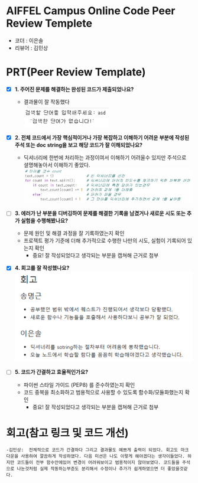 # AIFFEL Campus Online Code Peer Review Templete
- 코더 : 이은솔
- 리뷰어 : 김민상


# PRT(Peer Review Template)
- [X]  **1. 주어진 문제를 해결하는 완성된 코드가 제출되었나요?**
    - 결과물이 잘 작동했다  
    ![Alt text](./결과물.PNG)
    
- [X]  **2. 전체 코드에서 가장 핵심적이거나 가장 복잡하고 이해하기 어려운 부분에 작성된 
주석 또는 doc string을 보고 해당 코드가 잘 이해되었나요?**
    - 딕셔너리에 한번에 처리하는 과정이여서 이해하기 어려울수 있지만 주석으로 셜명해놓아서 이해하기 좋았다.  
    ![Alt text](./주석.PNG)
        
- [ ]  **3. 에러가 난 부분을 디버깅하여 문제를 해결한 기록을 남겼거나
새로운 시도 또는 추가 실험을 수행해봤나요?**
    - 문제 원인 및 해결 과정을 잘 기록하였는지 확인
    - 프로젝트 평가 기준에 더해 추가적으로 수행한 나만의 시도, 
    실험이 기록되어 있는지 확인
        - 중요! 잘 작성되었다고 생각되는 부분을 캡쳐해 근거로 첨부
        
- [X]  **4. 회고를 잘 작성했나요?**  
    ![Alt text](./회고.PNG)
        
- [ ]  **5. 코드가 간결하고 효율적인가요?**
    - 파이썬 스타일 가이드 (PEP8) 를 준수하였는지 확인
    - 코드 중복을 최소화하고 범용적으로 사용할 수 있도록 함수화/모듈화했는지 확인
        - 중요! 잘 작성되었다고 생각되는 부분을 캡쳐해 근거로 첨부


# 회고(참고 링크 및 코드 개선)
```
-김민상:  전체적으로 코드가 간결하다 그리고 결과물도 예쁘게 출력이 되었다. 회고도 마크다운을 사용하여 깔끔하게 작성하였다. 다음 미션은 나도 이렇게 해야겠다는 생각이들었다. 하지만 코드들이 전부 함수안에있어 변경이 어려워보이고 범용적이지 않아보였다. 코드들을 주석으로 나눈것처럼 실제 작동하는부준도 분리해서 수정이나 추가가 쉽게하였으면 더 좋았을것같다.
```
